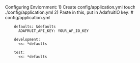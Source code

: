 Configuring Enviornment:
    1) Create config/application.yml
        touch ./config/application.yml
    2) Paste in this, put in AdafruitIO key:
        # config/application.yml
    
        defaults: &defaults
          ADAFRUIT_API_KEY: YOUR_AF_IO_KEY
        
        development:
          <<: *defaults
        
        test:
          <<: *defaults